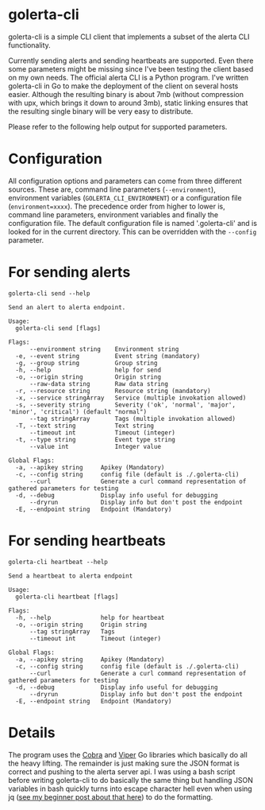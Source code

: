 # golerta-cli

golerta-cli is a simple CLI client that implements a subset of the alerta CLI functionality.

Currently sending alerts and sending heartbeats are supported. Even there some parameters might be missing since I've been testing the client based on my own needs. The official alerta CLI is a Python program.
I've written golerta-cli in Go to make the deployment of the client on several hosts easier. Although the resulting binary is about 7mb (without compression with upx, which brings it down to around 3mb), static linking ensures that the resulting single binary will be very easy to distribute. 

Please refer to the following help output for supported parameters.

# Configuration

All configuration options and parameters can come from three different sources. These are, command line parameters (`--environment`), environment variables (`GOLERTA_CLI_ENVIRONMENT`) or a configuration file (`environment=xxxx`). The precedence order from higher to lower is, command line parameters, environment variables and finally the configuration file. The default configuration file is named '.golerta-cli' and is looked for in the current directory. This can be overridden with the `--config` parameter.

# For sending alerts

```
golerta-cli send --help

Send an alert to alerta endpoint.

Usage:
  golerta-cli send [flags]

Flags:
      --environment string    Environment string
  -e, --event string          Event string (mandatory)
  -g, --group string          Group string
  -h, --help                  help for send
  -o, --origin string         Origin string
      --raw-data string       Raw data string
  -r, --resource string       Resource string (mandatory)
  -x, --service stringArray   Service (multiple invokation allowed)
  -s, --severity string       Severity ('ok', 'normal', 'major', 'minor', 'critical') (default "normal")
      --tag stringArray       Tags (multiple invokation allowed)
  -T, --text string           Text string
      --timeout int           Timeout (integer)
  -t, --type string           Event type string
      --value int             Integer value

Global Flags:
  -a, --apikey string     Apikey (Mandatory)
  -c, --config string     config file (default is ./.golerta-cli)
      --curl              Generate a curl command representation of gathered parameters for testing
  -d, --debug             Display info useful for debugging
      --dryrun            Display info but don't post the endpoint
  -E, --endpoint string   Endpoint (Mandatory)
```

# For sending heartbeats

```
golerta-cli heartbeat --help

Send a heartbeat to alerta endpoint

Usage:
  golerta-cli heartbeat [flags]

Flags:
  -h, --help              help for heartbeat
  -o, --origin string     Origin string
      --tag stringArray   Tags
      --timeout int       Timeout (integer)

Global Flags:
  -a, --apikey string     Apikey (Mandatory)
  -c, --config string     config file (default is ./.golerta-cli)
      --curl              Generate a curl command representation of gathered parameters for testing
  -d, --debug             Display info useful for debugging
      --dryrun            Display info but don't post the endpoint
  -E, --endpoint string   Endpoint (Mandatory)
```


# Details

The program uses the [Cobra](https://github.com/spf13/cobra) and [Viper](https://github.com/spf13/viper) Go libraries which basically do all the heavy lifting. The remainder is just making sure the JSON format is correct and pushing to the alerta server api. I was using a bash script before writing golerta-cli to do basically the same thing but handling JSON variables in bash quickly turns into escape character hell even when using jq ([see my beginner post about that here](https://xpufx.com/posts/building_a_json_string_with_shell_variables_explained/))  to do the formatting.
